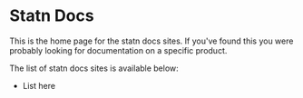 # Statn Docs

This is the home page for the statn docs sites. If you've found this you were
probably looking for documentation on a specific product.

The list of statn docs sites is available below:

* List here
